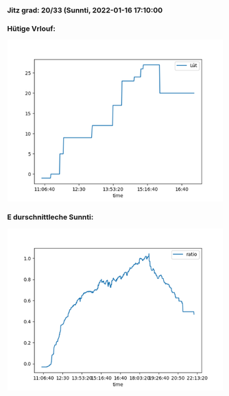 ### Jitz grad: 20/33 (Sunnti, 2022-01-16 17:10:00

### Hütige Vrlouf:
![Graph](Today.png)

### E durschnittleche Sunnti:
![Graph](Sunnti.png)